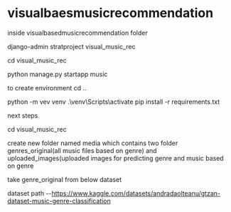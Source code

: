 # visualbaesmusicrecommendation
inside visualbasedmusicrecommendation folder

django-admin stratproject visual_music_rec

cd visual_music_rec

python manage.py startapp music

to create environment
cd ..

python -m vev venv
.\venv\Scripts\activate
pip install -r requirements.txt

next steps

cd visual_music_rec

create new folder named media which contains two folder genres_original(all music files based on genre) and uploaded_images(uploaded images for predicting genre and music based on genre

take genre_original from below dataset 

dataset path --https://www.kaggle.com/datasets/andradaolteanu/gtzan-dataset-music-genre-classification


